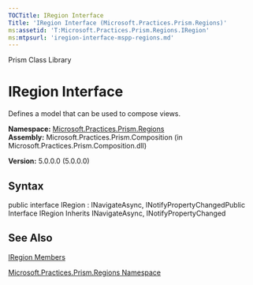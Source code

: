 ```yaml
---
TOCTitle: IRegion Interface
Title: 'IRegion Interface (Microsoft.Practices.Prism.Regions)'
ms:assetid: 'T:Microsoft.Practices.Prism.Regions.IRegion'
ms:mtpsurl: 'iregion-interface-mspp-regions.md'
---
```


Prism Class Library

IRegion Interface
=================

Defines a model that can be used to compose views.

**Namespace:** [Microsoft.Practices.Prism.Regions](https://msdn.microsoft.com/library/microsoft.practices.prism.regions)
**Assembly:** Microsoft.Practices.Prism.Composition (in Microsoft.Practices.Prism.Composition.dll)

**Version:** 5.0.0.0 (5.0.0.0)

## Syntax


public interface IRegion : INavigateAsync, INotifyPropertyChangedPublic Interface IRegion Inherits INavigateAsync, INotifyPropertyChanged

See Also
--------


[IRegion Members](https://msdn.microsoft.com/allmembers.t:microsoft.practices.prism.regions.iregion)

[Microsoft.Practices.Prism.Regions Namespace](https://msdn.microsoft.com/library/microsoft.practices.prism.regions)
